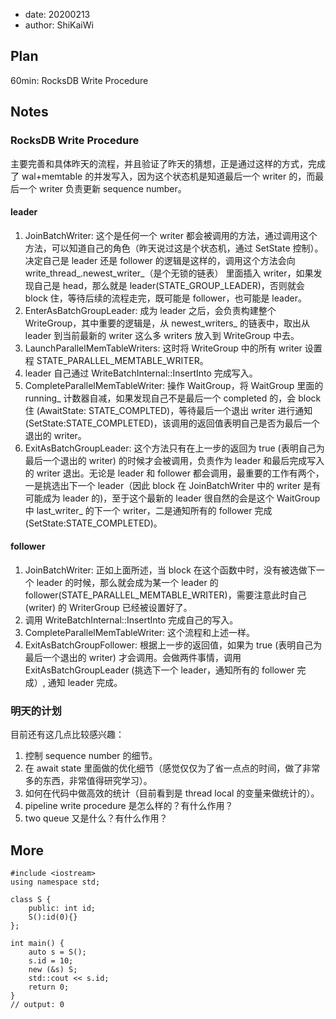- date: 20200213 
- author: ShiKaiWi

## Plan
60min: RocksDB Write Procedure

## Notes
### RocksDB Write Procedure
主要完善和具体昨天的流程，并且验证了昨天的猜想，正是通过这样的方式，完成了 wal+memtable 的并发写入，因为这个状态机是知道最后一个 writer 的，而最后一个 writer 负责更新 sequence number。

#### leader
1. JoinBatchWriter: 这个是任何一个 writer 都会被调用的方法，通过调用这个方法，可以知道自己的角色（昨天说过这是个状态机，通过 SetState 控制）。决定自己是 leader 还是 follower 的逻辑是这样的，调用这个方法会向 write_thread_.newest_writer_（是个无锁的链表） 里面插入 writer，如果发现自己是 head，那么就是 leader(STATE_GROUP_LEADER)，否则就会 block 住，等待后续的流程走完，既可能是 follower，也可能是 leader。
2. EnterAsBatchGroupLeader: 成为 leader 之后，会负责构建整个 WriteGroup，其中重要的逻辑是，从 newest_writers_ 的链表中，取出从 leader 到当前最新的 writer 这么多 writers 放入到 WriteGroup 中去。
3. LaunchParallelMemTableWriters: 这时将 WriteGroup 中的所有 writer 设置程 STATE_PARALLEL_MEMTABLE_WRITER。
4. leader 自己通过 WriteBatchInternal::InsertInto 完成写入。
5. CompleteParallelMemTableWriter: 操作 WaitGroup，将 WaitGroup 里面的 running_ 计数器自减，如果发现自己不是最后一个 completed 的，会 block 住 (AwaitState: STATE_COMPLTED)，等待最后一个退出 writer 进行通知 (SetState:STATE_COMPLETED)，该调用的返回值表明自己是否为最后一个退出的 writer。
6. ExitAsBatchGroupLeader: 这个方法只有在上一步的返回为 true (表明自己为最后一个退出的 writer) 的时候才会被调用，负责作为 leader 和最后完成写入的 writer 退出。无论是 leader 和 follower 都会调用，最重要的工作有两个，一是挑选出下一个 leader（因此 block 在 JoinBatchWriter 中的 writer 是有可能成为 leader 的)，至于这个最新的 leader 很自然的会是这个 WaitGroup 中 last_writer_ 的下一个 writer，二是通知所有的 follower 完成(SetState:STATE_COMPLETED)。

#### follower
1. JoinBatchWriter: 正如上面所述，当 block 在这个函数中时，没有被选做下一个 leader 的时候，那么就会成为某一个 leader 的 follower(STATE_PARALLEL_MEMTABLE_WRITER)，需要注意此时自己 (writer) 的 WriterGroup 已经被设置好了。
2. 调用 WriteBatchInternal::InsertInto 完成自己的写入。
3. CompleteParallelMemTableWriter: 这个流程和上述一样。
4. ExitAsBatchGroupFollower: 根据上一步的返回值，如果为 true (表明自己为最后一个退出的 writer) 才会调用。会做两件事情，调用ExitAsBatchGroupLeader (挑选下一个 leader，通知所有的 follower 完成）, 通知 leader 完成。

### 明天的计划
目前还有这几点比较感兴趣：
1. 控制 sequence number 的细节。
2. 在 await state 里面做的优化细节（感觉仅仅为了省一点点的时间，做了非常多的东西，非常值得研究学习）。
3. 如何在代码中做高效的统计（目前看到是 thread local 的变量来做统计的）。
4. pipeline write procedure 是怎么样的？有什么作用？
5. two queue 又是什么？有什么作用？

## More
```
#include <iostream>
using namespace std;

class S {
    public: int id;
    S():id(0){}
};

int main() {
    auto s = S();
    s.id = 10;
    new (&s) S;
    std::cout << s.id;
	return 0;
}
// output: 0
```